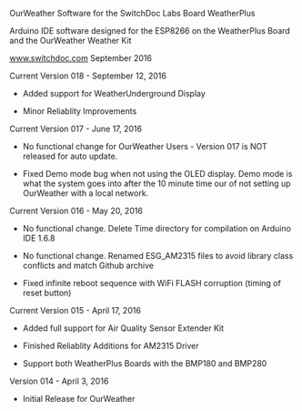 
OurWeather Software for the SwitchDoc Labs Board WeatherPlus

Arduino IDE software designed for the ESP8266 on the WeatherPlus Board and the OurWeather Weather Kit

www.switchdoc.com
September 2016

Current Version 018 - September 12, 2016

- Added support for WeatherUnderground Display

- Minor Reliablity Improvements

Current Version 017 - June 17, 2016

- No functional change for OurWeather Users - Version 017 is NOT released for auto update.

- Fixed Demo mode bug when not using the OLED display.   Demo mode is what the system goes into after the 10 minute time our of not setting up OurWeather with a local network.

Current Version 016 - May 20, 2016

- No functional change.  Delete Time directory for compilation on Arduino IDE 1.6.8 

- No functional change.  Renamed ESG_AM2315 files to avoid library class conflicts and match Github archive

- Fixed infinite reboot sequence with WiFi FLASH corruption (timing of reset button) 

Current Version 015 - April 17, 2016

- Added full support for Air Quality Sensor Extender Kit

- Finished Reliablity Additions for AM2315 Driver

- Support both WeatherPlus Boards with the BMP180 and BMP280

Version 014 - April 3, 2016

- Initial Release for OurWeather




